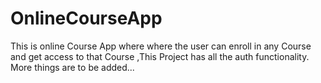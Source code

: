# OnlineCourseApp
This is online Course App where where the user can enroll in any Course and get access to that Course ,This Project has all the auth functionality. More things are to be added...